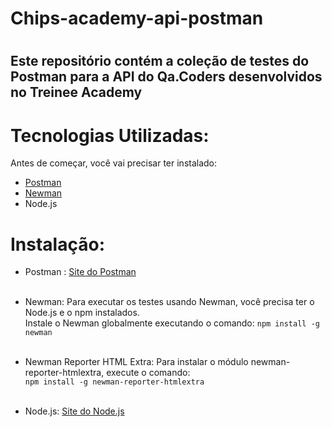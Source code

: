 <h1> Chips-academy-api-postman <h1>
  <h2>    Este repositório contém a coleção de testes do Postman para a API do Qa.Coders desenvolvidos no Treinee Academy      </h2>

 # Tecnologias Utilizadas:
Antes de começar, você vai precisar ter instalado:

- [Postman](https://www.postman.com/downloads/)
- [Newman](https://www.npmjs.com/package/newman) 
- Node.js

# Instalação:
- Postman : [Site do Postman](https://www.postman.com/downloads/)
   <br>
   <br>

- Newman: Para executar os testes usando Newman, você precisa ter o Node.js e o npm instalados. 
    <br>
Instale o Newman globalmente executando o comando: `npm install -g newman`
   <br>
   <br>
- Newman Reporter HTML Extra: Para instalar o módulo newman-reporter-htmlextra, execute o comando:
   <br>
    `npm install -g newman-reporter-htmlextra`
  <br>
  <br>
- Node.js:  [Site do Node.js](https://nodejs.org/)
 
